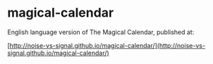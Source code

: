 # magical-calendar
English language version of The Magical Calendar, published at:

[http://noise-vs-signal.github.io/magical-calendar/](http://noise-vs-signal.github.io/magical-calendar/)
